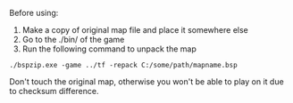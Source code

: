 Before using:
1. Make a copy of original map file and place it somewhere else
2. Go to the ./bin/ of the game
3. Run the following command to unpack the map
```
./bspzip.exe -game ../tf -repack C:/some/path/mapname.bsp
```

Don't touch the original map, otherwise you won't be able to play on it due to checksum difference.